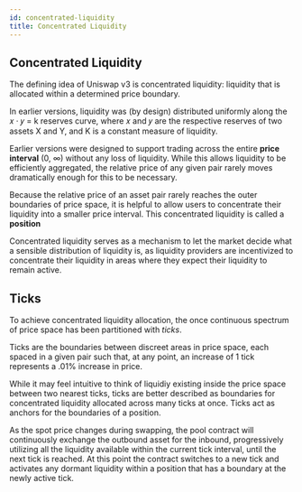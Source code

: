 ```yaml
---
id: concentrated-liquidity
title: Concentrated Liquidity
---
```

## Concentrated Liquidity

The defining idea of Uniswap v3 is concentrated liquidity: liquidity that is allocated within a determined price boundary.

In earlier versions, liquidity was (by design) distributed uniformly along the 𝑥 · 𝑦 = k reserves
curve, where 𝑥 and 𝑦 are the respective reserves of two assets X and Y, and K is a constant measure of liquidity. 

Earlier versions were designed to support trading across the entire **price interval** (0, ∞) without any loss of liquidity. While this allows liquidity to be efficiently aggregated, the relative price of any given pair rarely moves dramatically enough for this to be necessary.

Because the relative price of an asset pair rarely reaches the outer boundaries of price space, it is helpful to allow users to concentrate their liquidity into a smaller price interval. This concentrated liquidity is called a **position**

Concentrated liquidity serves as a mechanism to let the market decide what a sensible distribution of liquidity is, as liquidity providers are incentivized to concentrate their liquidity in areas where they expect their liquidity to remain active.

 ## Ticks

To achieve concentrated liquidity allocation, the once continuous spectrum of price space has been partitioned with *ticks*.

Ticks are the boundaries between discreet areas in price space, each spaced in a given pair such that, at any point, an increase of 1 tick represents a .01% increase in price.

While it may feel intuitive to think of liquidiy existing inside the price space between two nearest ticks, ticks are better described as boundaries for concentrated liquidity allocated across many ticks at once. Ticks act as anchors for the boundaries of a position.

As the spot price changes during swapping, the pool contract will continuously exchange the outbound asset for the inbound, progressively utilizing all the liquidity available within the current tick interval, until the next tick is reached. At this point the contract switches to a new tick and activates any dormant liquidity within a position that has a boundary at the newly active tick.